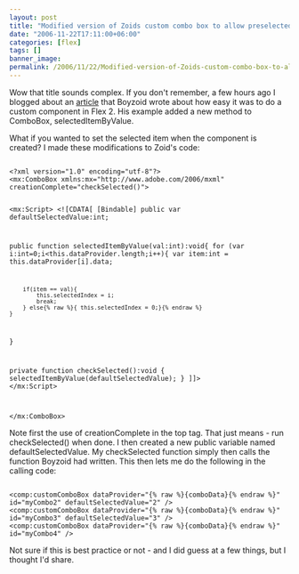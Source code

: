 ```yaml
---
layout: post
title: "Modified version of Zoids custom combo box to allow preselected value"
date: "2006-11-22T17:11:00+06:00"
categories: [flex]
tags: []
banner_image: 
permalink: /2006/11/22/Modified-version-of-Zoids-custom-combo-box-to-allow-preselected-value
---
```


Wow that title sounds complex. If you don't remember, a few hours ago I blogged about an <a href="http://www.boyzoid.com/blog/index.cfm/2006/11/22/Flex-Custom-Components-and-Custom-Methods">article</a> that Boyzoid wrote about how easy it was to do a custom component in Flex 2. His example added a new method to ComboBox, selectedItemByValue.
<!--more-->
What if you wanted to set the selected item when the component is created? I made these modifications to Zoid's code:

<code>
&lt;?xml version="1.0" encoding="utf-8"?&gt;
&lt;mx:ComboBox xmlns:mx="http://www.adobe.com/2006/mxml" creationComplete="checkSelected()"&gt;

&lt;mx:Script&gt;
&lt;![CDATA[
[Bindable] public var defaultSelectedValue:int;

public function selectedItemByValue(val:int):void{
	for (var i:int=0;i&lt;this.dataProvider.length;i++){
		var item:int = this.dataProvider[i].data;
                      
		if(item == val){
			this.selectedIndex = i;
			break;
		} else{% raw %}{ this.selectedIndex = 0;}{% endraw %}
	}
}

private function checkSelected():void {
	selectedItemByValue(defaultSelectedValue);
}
]]&gt;
&lt;/mx:Script&gt;
    	
&lt;/mx:ComboBox&gt;
</code>

Note first the use of creationComplete in the top tag. That just means - run checkSelected() when done. I then created a new public variable named defaultSelectedValue. My checkSelected function simply then calls the function Boyzoid had written. This then lets me do the following in the calling code:

<code>
&lt;comp:customComboBox dataProvider="{% raw %}{comboData}{% endraw %}" id="myCombo2" defaultSelectedValue="2" /&gt;
&lt;comp:customComboBox dataProvider="{% raw %}{comboData}{% endraw %}" id="myCombo3" defaultSelectedValue="3" /&gt;
&lt;comp:customComboBox dataProvider="{% raw %}{comboData}{% endraw %}" id="myCombo4" /&gt;
</code>

Not sure if this is best practice or not - and I did guess at a few things, but I thought I'd share.